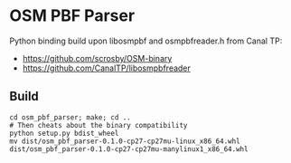 OSM PBF Parser
==============

Python binding build upon libosmpbf and osmpbfreader.h from Canal TP:
- https://github.com/scrosby/OSM-binary
- https://github.com/CanalTP/libosmpbfreader

Build
-----

```
cd osm_pbf_parser; make; cd ..
# Then cheats about the binary compatibility
python setup.py bdist_wheel
mv dist/osm_pbf_parser-0.1.0-cp27-cp27mu-linux_x86_64.whl dist/osm_pbf_parser-0.1.0-cp27-cp27mu-manylinux1_x86_64.whl
```
